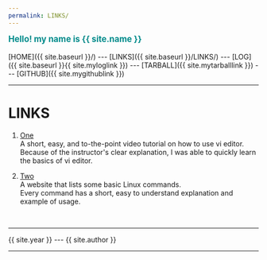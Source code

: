 ```yaml
---
permalink: LINKS/
---
```

<span style="color:darkCyan; font-weight:bold; font-size:larger;">Hello! my name is {{ site.name }}</span>
<br><br>
[HOME]({{ site.baseurl }}/) ---
[LINKS]({{ site.baseurl }}/LINKS/) ---
[LOG]({{ site.baseurl }}{{ site.myloglink }}) ---
[TARBALL]({{ site.mytarballlink }}) ---
[GITHUB]({{ site.mygithublink }})
<br>
<hr>

# LINKS

1. [One](https://www.youtube.com/watch?v=gVB1oNi8xcE)<br>
A short, easy, and to-the-point video tutorial on how to use vi editor.<br>
Because of the instructor's clear explanation, I was able to quickly learn the basics of vi editor.

2. [Two](https://linuxopsys.com/topics/basic-linux-commands)<br>
A website that lists some basic Linux commands.<br>
Every command has a short, easy to understand explanation and example of usage.

<br>
<hr>
{{ site.year }} --- {{ site.author }}
<hr>
<br>
